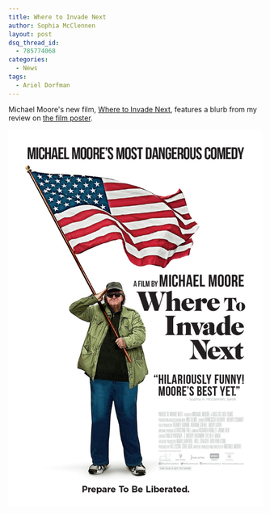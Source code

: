 ```yaml
---
title: Where to Invade Next
author: Sophia McClennen
layout: post
dsq_thread_id:
  - 785774068
categories:
  - News
tags:
  - Ariel Dorfman
---
```


Michael Moore's new film, [Where to Invade Next](http://wheretoinvadenext.com/), features a blurb from my review on [the film poster](http://wheretoinvadenext.com/site/wp-content/uploads/2015/09/INV_KEY_1sheet_M03_HiRez.jpg).

![](/uploads/versions/mooreposter---x----1116-1652x---.jpg)

&nbsp;